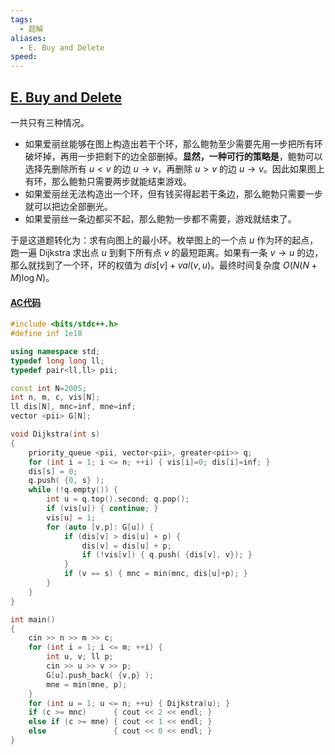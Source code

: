 ```yaml
---
tags:
  - 题解
aliases:
  - E. Buy and Delete
speed:
---
```

## [E. Buy and Delete](https://mirror.codeforces.com/gym/103409/problem/E)

一共只有三种情况。

- 如果爱丽丝能够在图上构造出若干个环，那么鲍勃至少需要先用一步把所有环破坏掉，再用一步把剩下的边全部删掉。**显然，一种可行的策略是**，鲍勃可以选择先删除所有 $u<v$ 的边 $u\to v$，再删除 $u>v$ 的边 $u\to v$。因此如果图上有环，那么鲍勃只需要两步就能结束游戏。
- 如果爱丽丝无法构造出一个环，但有钱买得起若干条边，那么鲍勃只需要一步就可以把边全部删光。
- 如果爱丽丝一条边都买不起，那么鲍勃一步都不需要，游戏就结束了。

于是这道题转化为：求有向图上的最小环。枚举图上的一个点 $u$ 作为环的起点，跑一遍 Dijkstra 求出点 $u$ 到剩下所有点 $v$ 的最短距离。如果有一条 $v\to u$ 的边，那么就找到了一个环，环的权值为 $dis[v]+val(v,u)$。最终时间复杂度 $O(N(N+M)\log N)$。

#### [AC代码](https://mirror.codeforces.com/gym/103409/submission/283497548)

```cpp
#include <bits/stdc++.h>
#define inf 1e18

using namespace std;
typedef long long ll;
typedef pair<ll,ll> pii;

const int N=2005;
int n, m, c, vis[N];
ll dis[N], mnc=inf, mne=inf;
vector <pii> G[N];

void Dijkstra(int s)
{
    priority_queue <pii, vector<pii>, greater<pii>> q;
    for (int i = 1; i <= n; ++i) { vis[i]=0; dis[i]=inf; }
    dis[s] = 0;
    q.push( {0, s} );
    while (!q.empty()) {
        int u = q.top().second; q.pop();
        if (vis[u]) { continue; }
        vis[u] = 1;
        for (auto [v,p]: G[u]) {
            if (dis[v] > dis[u] + p) {
                dis[v] = dis[u] + p;
                if (!vis[v]) { q.push( {dis[v], v}); }
            }
            if (v == s) { mnc = min(mnc, dis[u]+p); }
        }
    }
}

int main()
{
    cin >> n >> m >> c;
    for (int i = 1; i <= m; ++i) {
        int u, v; ll p;
        cin >> u >> v >> p;
        G[u].push_back( {v,p} );
        mne = min(mne, p);
    }
    for (int u = 1; u <= n; ++u) { Dijkstra(u); }
    if (c >= mnc)      { cout << 2 << endl; }
    else if (c >= mne) { cout << 1 << endl; }
    else               { cout << 0 << endl; }
}
```
